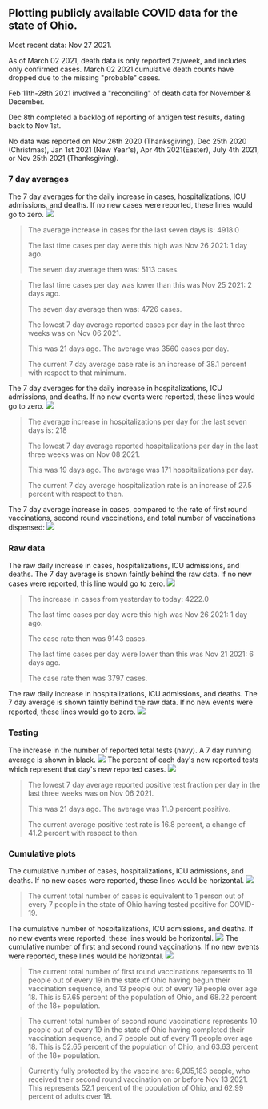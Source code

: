 ## Plotting publicly available COVID data for the state of Ohio. 

Most recent data: Nov 27 2021. 

As of March 02 2021, death data is only reported 2x/week, and includes only confirmed cases. March 02 2021 cumulative death counts have dropped due to the missing "probable" cases.

Feb 11th-28th 2021 involved a "reconciling" of death data for November & December.

Dec 8th completed a backlog of reporting of antigen test results, dating back to Nov 1st.

No data was reported on Nov 26th 2020 (Thanksgiving), Dec 25th 2020 (Christmas), Jan 1st 2021 (New Year's), Apr 4th 2021(Easter), July 4th 2021, or Nov 25th 2021 (Thanksgiving).
### 7 day averages
The 7 day averages for the daily increase in cases, hospitalizations, ICU admissions, and deaths. If no new cases were reported, these lines would go to zero.
![](7dayaverage_cases.png)

>The average increase in cases for the last seven days is: 4918.0
>
>The last time cases per day were this high was Nov 26 2021: 1 day ago.
>
>The seven day average then was: 5113 cases.

>
>The last time cases per day was lower than this was Nov 25 2021: 2 days ago.
>
>The seven day average then was: 4726 cases.
>
>The lowest 7 day average reported cases per day in the last three weeks was on Nov 06 2021.
>
>This was 21 days ago. The average was 3560 cases per day.
>
>The current 7 day average case rate is an increase of 38.1 percent with respect to that minimum.

The 7 day averages for the daily increase in hospitalizations, ICU admissions, and deaths. If no new events were reported, these lines would go to zero.
![](7dayaverage_hospital.png)

>The average increase in hospitalizations per day for the last seven days is: 218
>
>The lowest 7 day average reported hospitalizations per day in the last three weeks was on Nov 08 2021.
>
>This was 19 days ago. The average was 171 hospitalizations per day.
>
>The current 7 day average hospitalization rate is an increase of 27.5 percent with respect to then.

The 7 day average increase in cases, compared to the rate of first round vaccinations, second round vaccinations, and total number of vaccinations dispensed:
![](DailyVaccinationsCases.png)

### Raw data
The raw daily increase in cases, hospitalizations, ICU admissions, and deaths. The 7 day average is shown faintly behind the raw data. If no new cases were reported, this line would go to zero.
![](DailyCases.png)

>The increase in cases from yesterday to today: 4222.0 
>
>The last time cases per day were this high was Nov 26 2021: 1 day ago. 
>
>The case rate then was 9143 cases.
>
>The last time cases per day were lower than this was Nov 21 2021: 6 days ago. 
>
>The case rate then was 3797 cases.

The raw daily increase in hospitalizations, ICU admissions, and deaths. The 7 day average is shown faintly behind the raw data. If no new events were reported, these lines would go to zero.
![](DailyHospitalizations.png)

### Testing

The increase in the number of reported total tests (navy). A 7 day running average is shown in black.
![](DailyTests.png)
The percent of each day's new reported tests which represent that day's new reported cases.
![](percentpositive_tests.png)

>The lowest 7 day average reported positive test fraction per day in the last three weeks was on Nov 06 2021.
>
>This was 21 days ago. The average was 11.9 percent positive. 
>
>The current average positive test rate is 16.8 percent, a change of 41.2 percent with respect to then. 

### Cumulative plots
The cumulative number of cases, hospitalizations, ICU admissions, and deaths. If no new cases were reported, these lines would be horizontal.
![](Cases.png)

>The current total number of cases is equivalent to 1 person out of every 7 people in the state of Ohio having tested positive for COVID-19.

The cumulative number of hospitalizations, ICU admissions, and deaths. If no new events were reported, these lines would be horizontal.
![](Hospitalizations.png)
The cumulative number of first and second round vaccinations. If no new events were reported, these lines would be horizontal.
![](Vaccinations.png)

>The current total number of first round vaccinations represents to 11 people out of every 19 in the state of Ohio having begun their vaccination sequence, and 13 people out of every 19 people over age 18.
 >This is 57.65 percent of the population of Ohio, and 68.22 percent of the 18+ population.

>The current total number of second round vaccinations represents 10 people out of every 19 in the state of Ohio having completed their vaccination sequence, and 7 people out of every 11 people over age 18. 
>This is 52.65 percent of the population of Ohio, and 63.63 percent of the 18+ population.

>Currently fully protected by the vaccine are: 6,095,183 people, who received their second round vaccination on or before Nov 13 2021.
>This represents 52.1 percent of the population of Ohio, and 62.99 percent of adults over 18.

